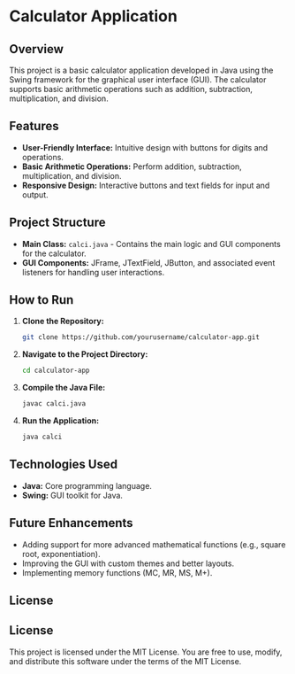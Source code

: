 
# Calculator Application

## Overview
This project is a basic calculator application developed in Java using the Swing framework for the graphical user interface (GUI). The calculator supports basic arithmetic operations such as addition, subtraction, multiplication, and division.

## Features
- **User-Friendly Interface:** Intuitive design with buttons for digits and operations.
- **Basic Arithmetic Operations:** Perform addition, subtraction, multiplication, and division.
- **Responsive Design:** Interactive buttons and text fields for input and output.

## Project Structure
- **Main Class:** `calci.java` - Contains the main logic and GUI components for the calculator.
- **GUI Components:** JFrame, JTextField, JButton, and associated event listeners for handling user interactions.

## How to Run
1. **Clone the Repository:**
   ```bash
   git clone https://github.com/yourusername/calculator-app.git
   ```
2. **Navigate to the Project Directory:**
   ```bash
   cd calculator-app
   ```
3. **Compile the Java File:**
   ```bash
   javac calci.java
   ```
4. **Run the Application:**
   ```bash
   java calci
   ```

## Technologies Used
- **Java:** Core programming language.
- **Swing:** GUI toolkit for Java.

## Future Enhancements
- Adding support for more advanced mathematical functions (e.g., square root, exponentiation).
- Improving the GUI with custom themes and better layouts.
- Implementing memory functions (MC, MR, MS, M+).

## License
## License

This project is licensed under the MIT License. You are free to use, modify, and distribute this software under the terms of the MIT License.

